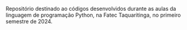 Repositório destinado ao códigos desenvolvidos durante as aulas da linguagem de programação Python, na Fatec Taquaritinga, no primeiro semestre de 2024.
